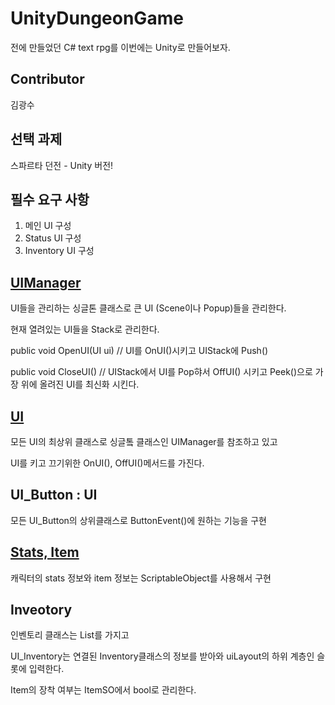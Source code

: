 # UnityDungeonGame
전에 만들었던 C# text rpg를 이번에는 Unity로 만들어보자.

## Contributor

김광수

## 선택 과제

스파르타 던전 - Unity  버전!

## 필수 요구 사항

1. 메인 UI 구성
2. Status UI 구성
3. Inventory UI 구성


## [UIManager](https://github.com/kksoo0131/UnityDungeonGame/blob/main/Assets/Scripts/Manager/UIManager.cs)

UI들을 관리하는 싱글톤 클래스로 큰 UI (Scene이나 Popup)들을 관리한다.

현재 열려있는 UI들을 Stack<UI>로 관리한다.

public void OpenUI(UI ui) // UI를 OnUI()시키고 UIStack에 Push()

public void CloseUI() // UIStack에서 UI를 Pop햐서 OffUI() 시키고 Peek()으로 가장 위에 올려진 UI를 최신화 시킨다.

## [UI](https://github.com/kksoo0131/UnityDungeonGame/tree/main/Assets/Scripts/UI)

모든 UI의 최상위 클래스로 싱글톸 클래스인 UIManager를 참조하고 있고 

UI를 키고 끄기위한 OnUI(), OffUI()메서드를 가진다.

## UI_Button : UI

모든 UI_Button의 상위클래스로 ButtonEvent()에 원하는 기능을 구현


## [Stats, Item](https://github.com/kksoo0131/UnityDungeonGame/tree/main/Assets/Scripts/ScriptableObject)

캐릭터의 stats 정보와 item 정보는 ScriptableObject를 사용해서 구현

## Inveotory

인벤토리 클래스는 List<ItemSO>를 가지고 

UI_Inventory는 연결된 Inventory클래스의 정보를 받아와 uiLayout의 하위 계층인 슬롯에 입력한다.

Item의 장착 여부는 ItemSO에서 bool로 관리한다.


